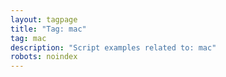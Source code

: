 ```yaml
---
layout: tagpage
title: "Tag: mac"
tag: mac
description: "Script examples related to: mac"
robots: noindex
---
```

